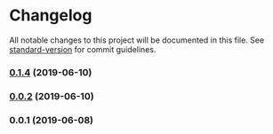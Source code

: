 # Changelog

All notable changes to this project will be documented in this file. See [standard-version](https://github.com/conventional-changelog/standard-version) for commit guidelines.

### [0.1.4](https://github.com/yahsan2/api-mapper-nuxt-module/compare/v0.0.2...v0.1.4) (2019-06-10)



### [0.0.2](https://github.com/yahsan2/api-mapper-nuxt-module/compare/v0.0.1...v0.0.2) (2019-06-10)



### 0.0.1 (2019-06-08)

